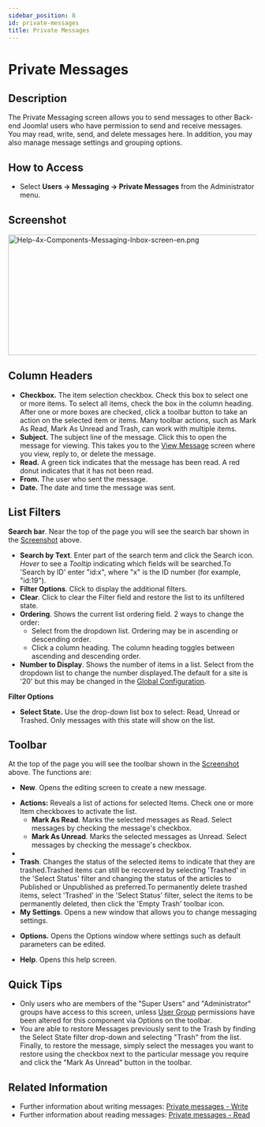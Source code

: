 ```yaml
---
sidebar_position: 8
id: private-messages
title: Private Messages
---
```

# Private Messages
## Description

The Private Messaging screen allows you to send messages to other
Back-end Joomla! users who have permission to send and receive messages.
You may read, write, send, and delete messages here. In addition, you
may also manage message settings and grouping options.

## How to Access

- Select **Users **→** Messaging **→** Private Messages** from the
  Administrator menu.

## Screenshot

<img
src="https://docs.joomla.org/images/c/c2/Help-4x-Components-Messaging-Inbox-screen-en.png"
decoding="async" data-file-width="800" data-file-height="244"
width="800" height="244"
alt="Help-4x-Components-Messaging-Inbox-screen-en.png" />

## Column Headers

- **Checkbox.** The item selection checkbox. Check this box to select
  one or more items. To select all items, check the box in the column
  heading. After one or more boxes are checked, click a toolbar button
  to take an action on the selected item or items. Many toolbar actions,
  such as Mark As Read, Mark As Unread and Trash, can work with multiple
  items.
- **Subject.** The subject line of the message. Click this to open the
  message for viewing. This takes you to the [View
  Message](https://docs.joomla.org/Help4.x:Private_Messages:_Read/en "Help4.x:Private Messages: Read/en")
  screen where you view, reply to, or delete the message.
- **Read.** A green tick indicates that the message has been read. A red
  donut indicates that it has not been read.
- **From.** The user who sent the message.
- **Date.** The date and time the message was sent.

## List Filters

**Search bar**. Near the top of the page you will see the search bar
shown in the [Screenshot](#screenshot) above.

- **Search by Text**. Enter part of the search term and click the Search
  icon. *Hover* to see a *Tooltip* indicating which fields will be
  searched.To 'Search by ID' enter "id:x", where "x" is the ID number
  (for example, "id:19").
- **Filter Options**. Click to display the additional filters.
- **Clear**. Click to clear the Filter field and restore the list to its
  unfiltered state.
- **Ordering**. Shows the current list ordering field. 2 ways to change
  the order:
  - Select from the dropdown list. Ordering may be in ascending or
    descending order.
  - Click a column heading. The column heading toggles between ascending
    and descending order.
- **Number to Display**. Shows the number of items in a list. Select
  from the dropdown list to change the number displayed.The default for
  a site is '20' but this may be changed in the [Global
  Configuration](https://docs.joomla.org/Help4.x:Site_Global_Configuration/en#defaultlistlimit "Help4.x:Site Global Configuration/en").

**Filter Options**

- **Select State.** Use the drop-down list box to select: Read, Unread
  or Trashed. Only messages with this state will show on the list.

## Toolbar

At the top of the page you will see the toolbar shown in the
[Screenshot](#Screenshot) above. The functions are:

- **New**. Opens the editing screen to create a new message.

<!-- -->

- **Actions:** Reveals a list of actions for selected Items. Check one
  or more Item checkboxes to activate the list.
  - **Mark As Read**. Marks the selected messages as Read. Select
    messages by checking the message's checkbox.
  - **Mark As Unread**. Marks the selected messages as Unread. Select
    messages by checking the message's checkbox.
- 
- **Trash**. Changes the status of the selected items to indicate that
  they are trashed.Trashed items can still be recovered by selecting
  'Trashed' in the 'Select Status' filter and changing the status of the
  articles to Published or Unpublished as preferred.To permanently
  delete trashed items, select 'Trashed' in the 'Select Status' filter,
  select the items to be permanently deleted, then click the 'Empty
  Trash' toolbar icon.
- **My Settings**. Opens a new window that allows you to change
  messaging settings.

<!-- -->

        

- **Options.** Opens the Options window where settings such as default
  parameters can be edited.

<!-- -->

- **Help**. Opens this help screen.

## Quick Tips

- Only users who are members of the "Super Users" and "Administrator"
  groups have access to this screen, unless
  <a href="https://docs.joomla.org/Help4.x:Users_Groups/en"
  class="mw-redirect" title="Help4.x:Users Groups/en">User Group</a>
  permissions have been altered for this component via Options on the
  toolbar.
- You are able to restore Messages previously sent to the Trash by
  finding the Select State filter drop-down and selecting "Trash" from
  the list. Finally, to restore the message, simply select the messages
  you want to restore using the checkbox next to the particular message
  you require and click the "Mark As Unread" button in the toolbar.

## Related Information

- Further information about writing messages: [Private messages -
  Write](https://docs.joomla.org/Help4.x:Private_Messages:_Write/en "Help4.x:Private Messages: Write/en")
- Further information about reading messages: [Private messages -
  Read](https://docs.joomla.org/Help4.x:Private_Messages:_Read/en "Help4.x:Private Messages: Read/en")
